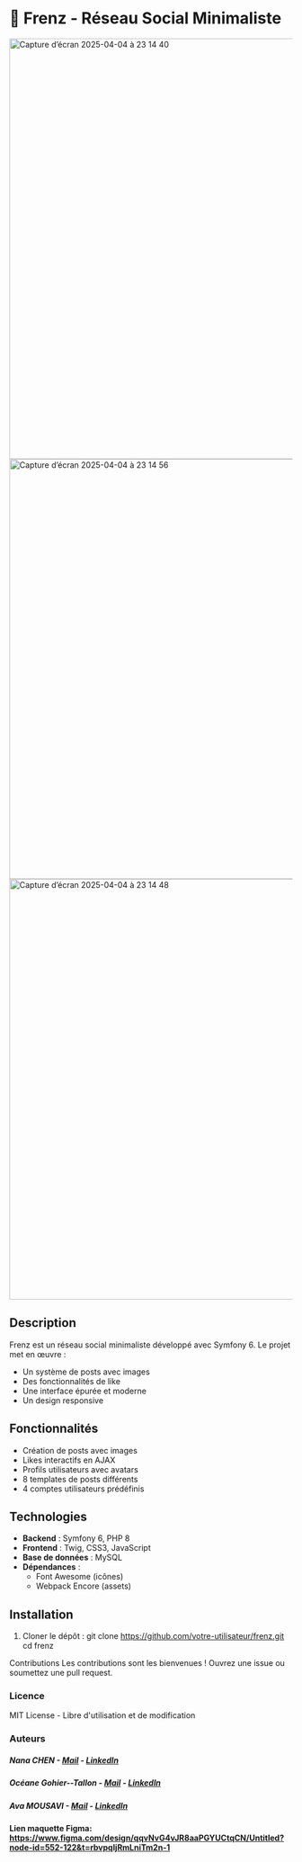 # 💬 Frenz - Réseau Social Minimaliste
<img width="748" alt="Capture d’écran 2025-04-04 à 23 14 40" src="https://github.com/user-attachments/assets/e510395e-76ed-4027-bc39-f1efd4975427" />
<img width="747" alt="Capture d’écran 2025-04-04 à 23 14 56" src="https://github.com/user-attachments/assets/429218ab-1201-4556-91d5-ad3c53127935" />
<img width="748" alt="Capture d’écran 2025-04-04 à 23 14 48" src="https://github.com/user-attachments/assets/a0ce7dba-417d-41da-a8bb-2b51b23ed2f3" />

## Description
Frenz est un réseau social minimaliste développé avec Symfony 6. Le projet met en œuvre :

- Un système de posts avec images
- Des fonctionnalités de like
- Une interface épurée et moderne
- Un design responsive

## Fonctionnalités
- Création de posts avec images
- Likes interactifs en AJAX
- Profils utilisateurs avec avatars
- 8 templates de posts différents
- 4 comptes utilisateurs prédéfinis

## Technologies
- **Backend** : Symfony 6, PHP 8
- **Frontend** : Twig, CSS3, JavaScript
- **Base de données** : MySQL
- **Dépendances** : 
  - Font Awesome (icônes)
  - Webpack Encore (assets)


## Installation
1. Cloner le dépôt :
git clone https://github.com/votre-utilisateur/frenz.git
cd frenz

Contributions
Les contributions sont les bienvenues ! Ouvrez une issue ou soumettez une pull request.



### Licence
MIT License - Libre d'utilisation et de modification

### Auteurs
##### Nana CHEN - [Mail](cxxnana@gmail.com) - [LinkedIn](https://www.linkedin.com/in/cxxhime/) 
##### Océane Gohier--Tallon - [Mail](Oceanegohiertallon@gmail.com) - [LinkedIn](https://www.linkedin.com/in/oc%C3%A9ane-gohier-tallon-9a0303232/)
##### Ava MOUSAVI - [Mail](avamousavis1381@gmail.com) - [LinkedIn](https://www.linkedin.com/in/seyedeh-ava-mousavi-4501a6334/)


#### Lien maquette Figma: https://www.figma.com/design/qqvNvG4vJR8aaPGYUCtqCN/Untitled?node-id=552-122&t=rbvpqIjRmLniTm2n-1
